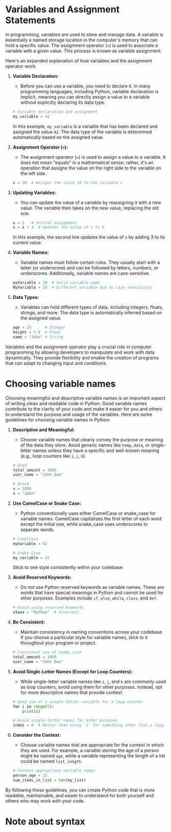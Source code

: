 # Variables and Assignment Statements

In programming, variables are used to store and manage data. A variable is essentially a named storage location in the computer's memory that can hold a specific value. The assignment operator (`=`) is used to associate a variable with a given value. This process is known as variable assignment.

Here's an expanded explanation of how variables and the assignment operator work:

1. **Variable Declaration:**
   - Before you can use a variable, you need to declare it. In many programming languages, including Python, variable declaration is implicit, meaning you can directly assign a value to a variable without explicitly declaring its data type.

   ```python
   # Variable declaration and assignment
   my_variable = 42
   ```

   In this example, `my_variable` is a variable that has been declared and assigned the value `42`. The data type of the variable is determined automatically based on the assigned value.

2. **Assignment Operator (`=`):**
   - The assignment operator (`=`) is used to assign a value to a variable. It does not mean "equals" in a mathematical sense; rather, it's an operation that assigns the value on the right side to the variable on the left side.

   ```python
   x = 10  # Assigns the value 10 to the variable x
   ```

3. **Updating Variables:**
   - You can update the value of a variable by reassigning it with a new value. The variable then takes on the new value, replacing the old one.

   ```python
   x = 5   # Initial assignment
   x = x + 3  # Updates the value of x to 8
   ```

   In this example, the second line updates the value of `x` by adding 3 to its current value.

4. **Variable Names:**
   - Variable names must follow certain rules. They usually start with a letter (or underscore) and can be followed by letters, numbers, or underscores. Additionally, variable names are case-sensitive.

   ```python
   myVariable = 10  # Valid variable name
   MyVariable = 20  # Different variable due to case sensitivity
   ```

5. **Data Types:**
   - Variables can hold different types of data, including integers, floats, strings, and more. The data type is automatically inferred based on the assigned value.

   ```python
   age = 25      # Integer
   height = 5.9  # Float
   name = "John" # String
   ```

Variables and the assignment operator play a crucial role in computer programming by allowing developers to manipulate and work with data dynamically. They provide flexibility and enable the creation of programs that can adapt to changing input and conditions.

# Choosing variable names

Choosing meaningful and descriptive variable names is an important aspect of writing clean and readable code in Python. Good variable names contribute to the clarity of your code and make it easier for you and others to understand the purpose and usage of the variables. Here are some guidelines for choosing variable names in Python:

1. **Descriptive and Meaningful:**
   - Choose variable names that clearly convey the purpose or meaning of the data they store. Avoid generic names like `temp`, `data`, or single-letter names unless they have a specific and well-known meaning (e.g., loop counters like `i`, `j`, `k`).

   ```python
   # Good
   total_amount = 1000
   user_name = "John Doe"

   # Avoid
   x = 1000
   n = "John"
   ```

2. **Use CamelCase or Snake Case:**
   - Python conventionally uses either CamelCase or snake_case for variable names. CamelCase capitalizes the first letter of each word except the initial one, while snake_case uses underscores to separate words.

   ```python
   # CamelCase
   myVariable = 42

   # Snake Case
   my_variable = 42
   ```

   Stick to one style consistently within your codebase.

3. **Avoid Reserved Keywords:**
   - Do not use Python reserved keywords as variable names. These are words that have special meanings in Python and cannot be used for other purposes. Examples include `if`, `else`, `while`, `class`, and `def`.

   ```python
   # Avoid using reserved keywords
   class = "Python"  # Incorrect
   ```

4. **Be Consistent:**
   - Maintain consistency in naming conventions across your codebase. If you choose a particular style for variable names, stick to it throughout your program or project.

   ```python
   # Consistent use of snake_case
   total_amount = 1000
   user_name = "John Doe"
   ```

5. **Avoid Single-Letter Names (Except for Loop Counters):**
   - While single-letter variable names like `i`, `j`, and `k` are commonly used as loop counters, avoid using them for other purposes. Instead, opt for more descriptive names that provide context.

   ```python
   # Good use of a single-letter variable for a loop counter
   for i in range(5):
       print(i)

   # Avoid single-letter names for other purposes
   index = 0  # Better than using 'i' for something other than a loop counter
   ```

6. **Consider the Context:**
   - Choose variable names that are appropriate for the context in which they are used. For example, a variable storing the age of a person might be named `age`, while a variable representing the length of a list could be named `list_length`.

   ```python
   # Context-appropriate variable names
   person_age = 25
   num_items_in_list = len(my_list)
   ```

By following these guidelines, you can create Python code that is more readable, maintainable, and easier to understand for both yourself and others who may work with your code.

# Note about syntax

